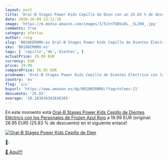```yaml
---
layout: post
title: 'Oral-B Stages Power Kids Cepillo de Dien con un 25.83 % de descuento'
date: 2020-10-09 13:11:28
image: 'https://m.media-amazon.com/images/I/51tnTbBVuDL._SL200_.jpg'
comments: true
category: ofertas
author: ring
slug: 'B018KERNMU-es Oral-B Stages Power Kids Cepillo de Dientes Eléctrico con...'
sku: 'B018KERNMU-es'
tags: [ 'cepillo','de','dientes', ]
actualPrice: 19.99 EUR
currency: EUR
price: 19.99
comparePrice: 26.95 EUR
prodname: 'Oral-B Stages Power Kids Cepillo de Dientes Eléctrico con los Personajes de Frozen  Azul  Rojo'
country: 'es'
flag: '🇪🇸'
buyurl: 'https://www.amazon.es/dp/B018KERNMU/?tag=tolees-21'
descuento: '25.83'
average: '20.283636363636365'
---
```


En este momento está [Oral-B Stages Power Kids Cepillo de Dientes Eléctrico con los Personajes de Frozen  Azul  Rojo](https://www.amazon.es/dp/B018KERNMU/?tag=tolees-21) a 19.99 EUR (original: 26.95 EUR) (25.83 %  de descuento) en el siguiente enlace!

[![Oral-B Stages Power Kids Cepillo de Dien](https://m.media-amazon.com/images/I/51tnTbBVuDL._SL200_.jpg)](https://www.amazon.es/dp/B018KERNMU/?tag=tolees-21)

🔎:


[🛒 Aquí!!!](https://www.amazon.es/dp/B018KERNMU/?tag=tolees-21)
